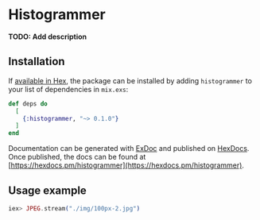 # Histogrammer

**TODO: Add description**

## Installation

If [available in Hex](https://hex.pm/docs/publish), the package can be installed
by adding `histogrammer` to your list of dependencies in `mix.exs`:

```elixir
def deps do
  [
    {:histogrammer, "~> 0.1.0"}
  ]
end
```

Documentation can be generated with [ExDoc](https://github.com/elixir-lang/ex_doc)
and published on [HexDocs](https://hexdocs.pm). Once published, the docs can
be found at [https://hexdocs.pm/histogrammer](https://hexdocs.pm/histogrammer).

## Usage example
```elixir
iex> JPEG.stream("./img/100px-2.jpg")
```
